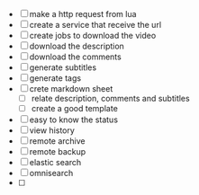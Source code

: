- [ ] make a http request from lua
- [ ] create a service that receive the url
- [ ] create jobs to download the video
- [ ] download the description
- [ ] download the comments
- [ ] generate subtitles
- [ ] generate tags
- [ ] crete markdown sheet
  - [ ] relate description, comments and subtitles
  - [ ] create a good template
- [ ] easy to know the status
- [ ] view history
- [ ] remote archive
- [ ] remote backup
- [ ] elastic search
- [ ] omnisearch
- [ ]
